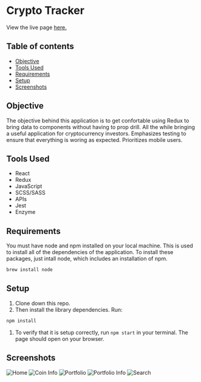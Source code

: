 # Crypto Tracker
View the live page [here.](https://bradybridges.github.io/crypto-tracker/)

## Table of contents
* [Objective](#Objective)
* [Tools Used](#Tools-Used)
* [Requirements](#Requirements)
* [Setup](#Setup)
* [Screenshots](#Screenshots) 

## Objective
  
  The objective behind this application is to get confortable using Redux to bring data to components without having to prop drill. All the while bringing a useful application for cryptocurrency investors. Emphasizes testing to ensure that everything is woring as expected. Prioritizes mobile users.

## Tools Used

- React
- Redux
- JavaScript
- SCSS/SASS
- APIs
- Jest
- Enzyme

## Requirements

You must have node and npm installed on your local machine. This is used to install all of the dependencies of the application. To install these packages, just intall node, which includes an installation of npm.

```bash
brew install node
```

## Setup

1. Clone down this repo.
1. Then install the library dependencies. Run:

```bash
npm install
```
1. To verify that it is setup correctly, run `npm start` in your terminal. The page should open on your browser.

## Screenshots
![Home](https://github.com/bradybridges/crypto-tracker/blob/master/src/Images/home.png)
![Coin Info](https://github.com/bradybridges/crypto-tracker/blob/master/src/Images/coininfo.png)
![Portfolio](https://github.com/bradybridges/crypto-tracker/blob/master/src/Images/portfolio.png)
![Portfolio Info](https://github.com/bradybridges/crypto-tracker/blob/master/src/Images/portfoliovalue.png)
![Search](https://github.com/bradybridges/crypto-tracker/blob/master/src/Images/search.png)


